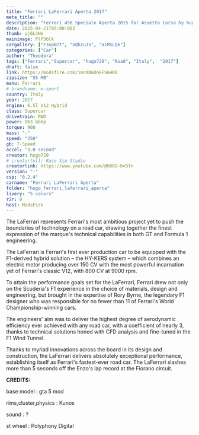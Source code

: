 ```yaml
---
title: "Ferrari LaFerrari Aperta 2017"
meta_title: ""
description: "Ferrari 458 Speciale Aperta 2015 for Assetto Corsa by hugo720"
date: 2025-04-21T05:00:00Z
thumb: yj6L4He
mainimage: PlP3Glk
cargallery: ["F3vpN7t", "oQhzuJ5", "aiMsLQ6"]
categories: ["Car"]
author: "Theodora"
tags: ["Ferrari","Supercar", "hugo720", "Road", "Italy",  "2017"]
draft: false
link: https://modsfire.com/1mcKD6DnkFS6HR0
zipsize: "55 MB"
manu: Ferrari
# brandname: m-sport
country: Italy
year: 2017
engine: 6.5l V12 Hybrid
class: Supercar
drivetrain: RWD
power: 963 bbhp 
torque: 900
mass: "-"
speed: "350"
gb: 7-Speed
accel: "3.0 second"
creator: hugo720
# creatorfull: Race Sim Studio
creatorlink: https://www.youtube.com/@HUGO-bv5fn
version: "-"
csp: "0.2.4"
carname: "Ferrari LaFerrari Aperta"
folder: "hugo_ferrari_laferrari_aperta"
livery: "5 colors"
r2r: 0
host: ModsFire
---
```


The LaFerrari represents Ferrari's most ambitious project yet to push the boundaries of technology on a road car, drawing together the finest expression of the marque's technical capabilities in both GT and Formula 1 engineering.

The LaFerrari is Ferrari's first ever production car to be equipped with the F1-derived hybrid solution – the HY-KERS system – which combines an electric motor producing over 150 CV with the most powerful incarnation yet of Ferrari's classic V12, with 800 CV at 9000 rpm.

To attain the performance goals set for the LaFerrari, Ferrari drew not only on the Scuderia's F1 experience in the choice of materials, design and engineering, but brought in the expertise of Rory Byrne, the legendary F1 designer who was responsible for no fewer than 11 of Ferrari's World Championship-winning cars. 

The engineers' aim was to deliver the highest degree of aerodynamic efficiency ever achieved with any road car, with a coefficient of nearly 3, thanks to technical solutions honed with CFD analysis and fine-tuned in the F1 Wind Tunnel.

Thanks to myriad innovations across the board in its design and construction, the LaFerrari delivers absolutely exceptional performance, establishing itself as Ferrari's fastest-ever road car. The LaFerrari slashes more than 5 seconds off the Enzo's lap record at the Fiorano circuit.

**CREDITS:**

base model : gta 5 mod

rims,cluster,physics : Kunos

sound : ?

st wheel : Polyphony Digital
